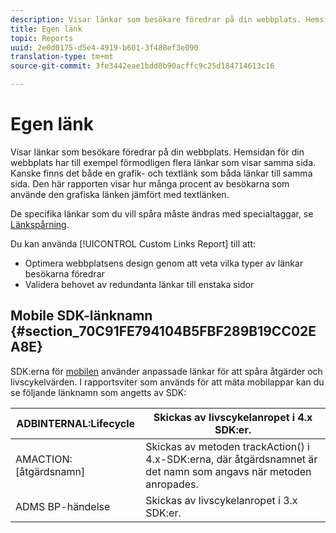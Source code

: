 ```yaml
---
description: Visar länkar som besökare föredrar på din webbplats. Hemsidan för din webbplats har till exempel förmodligen flera länkar som visar samma sida. Kanske finns det både en grafik- och textlänk som båda länkar till samma sida. Den här rapporten visar hur många procent av besökarna som använde den grafiska länken jämfört med textlänken.
title: Egen länk
topic: Reports
uuid: 2e0d0175-d5e4-4919-b601-3f488ef3e090
translation-type: tm+mt
source-git-commit: 3fe3442eae1bdd8b90acffc9c25d184714613c16

---
```



# Egen länk

Visar länkar som besökare föredrar på din webbplats. Hemsidan för din webbplats har till exempel förmodligen flera länkar som visar samma sida. Kanske finns det både en grafik- och textlänk som båda länkar till samma sida. Den här rapporten visar hur många procent av besökarna som använde den grafiska länken jämfört med textlänken.

De specifika länkar som du vill spåra måste ändras med specialtaggar, se [Länkspårning](https://docs.adobe.com/content/help/en/analytics/implementation/javascript-implementation/variables-analytics-reporting/config-var/s-linktrackvars.html).

Du kan använda [!UICONTROL Custom Links Report] till att:

* Optimera webbplatsens design genom att veta vilka typer av länkar besökarna föredrar
* Validera behovet av redundanta länkar till enstaka sidor

## Mobile SDK-länknamn {#section_70C91FE794104B5FBF289B19CC02EA8E}

SDK:erna för [mobilen](https://docs.adobe.com/content/help/en/mobile-services/using/home.html) använder anpassade länkar för att spåra åtgärder och livscykelvärden. I rapportsviter som används för att mäta mobilappar kan du se följande länknamn som angetts av SDK:

| ADBINTERNAL:Lifecycle | Skickas av livscykelanropet i 4.x SDK:er. |
|---|---|
| AMACTION:[åtgärdsnamn] | Skickas av metoden trackAction() i 4.x-SDK:erna, där åtgärdsnamnet är det namn som angavs när metoden anropades. |
| ADMS BP-händelse | Skickas av livscykelanropet i 3.x SDK:er. |

